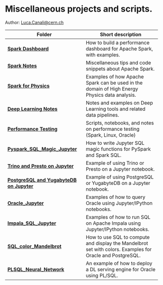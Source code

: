 # Miscellaneous projects and scripts.
Author: Luca.Canali@cern.ch

| Folder                                                           | Short description
|------------------------------------------------------------------| -------------------------------------------------------------------------------------
| [**Spark Dashboard**](Spark_Dashboard)                           | How to build a performance dashboard for Apache Spark, with examples.
| [**Spark Notes**](Spark_Notes)                                   | Miscellaneous tips and code snippets about Apache Spark.
| [**Spark for Physics**](Spark_Physics)                           | Examples of how Apache Spark can be used in the domain of High Energy Physics data analysis.
| [**Deep Learning Notes**](DeepLearning_Notes)                    | Notes and examples on Deep Learning tools and related data pipelines.                                        
| [**Performance Testing**](Performance_Testing)                   | Scripts, notebooks, and notes on performance testing (Spark, Linux, Oracle)
| [**Pyspark_SQL_Magic_Jupyter**](Pyspark_SQL_Magic_Jupyter)       | How to write Jupyter SQL magic functions for PySpark and Spark SQL.
| [**Trino and Presto on Jupyter**](Trino_Presto_Jupyter)          | Example of using Trino or Presto on a Jupyter notebook.
| [**PostgreSQL and YugabyteDB on Jupyter**](Trino_Presto_Jupyter) | Example of using PostgreSQL or YugabyteDB on a Jupyter notebook.
| [**Oracle_Jupyter**](Oracle_Jupyter)                             | Examples of how to query Oracle using Jupyter/IPython notebooks.
| [**Impala_SQL_Jupyter**](Impala_SQL_Jupyter)                     | Examples of how to run SQL on Apache Impala using Jupyter/IPython notebooks.
| [**SQL_color_Mandelbrot**](SQL_color_Mandelbrot)                 | How to use SQL to compute and display the Mandelbrot set with colors. Examples for Oracle and PostgreSQL.
| [**PLSQL_Neural_Network**](PLSQL_Neural_Network)                 | An example of how to deploy a DL serving engine for Oracle using PL/SQL.


